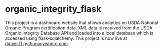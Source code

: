 # organic_integrity_flask
This project is a dashboard website that shows analytics on USDA National Organic Program certification data.
XML data is received from the USDA Organic Integrity Database API and loaded into a local database which is accessed using flask-sqlalchemy.
This project is now live at [ddavis11.pythonanywhere.com](https://ddavis11.pythonanywhere.com/).
